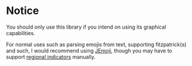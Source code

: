 # Notice

You should only use this library if you intend on using its graphical capabilities.

For normal uses such as parsing emojis from text, supporting fitzpatrick(s) and such, 
I would recommend using [JEmoji](https://github.com/felldo/JEmoji), though you may have to support [regional indicators](https://en.wikipedia.org/wiki/Regional_indicator_symbol) manually.
